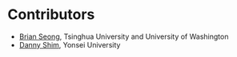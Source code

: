 # Contributors

- [Brian Seong](https://www.linkedin.com/in/brian-seong-0185441a1/), Tsinghua University and University of Washington
- [Danny Shim](linkedin.com/in/seok-hyun-sim-1b1984199), Yonsei University

